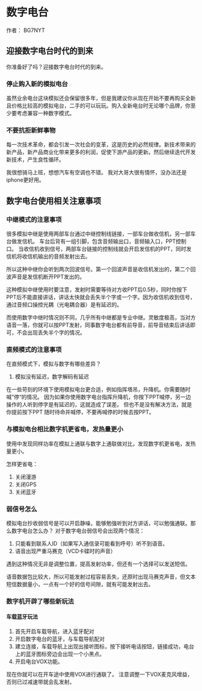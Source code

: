 数字电台
=====

作者： BG7NYT

迎接数字电台时代的到来
-----

你准备好了吗？迎接数字电台时代的到来。

### 停止购入新的模拟电台

虽然业余电台这块模拟还会保留很多年，但是我建议你从现在开始不要再购买全新且价格比较高的模拟电台，二手的可以玩玩。购入全新电台时无论哪个品牌，你至少要考虑兼容一种数字模式。

### 不要抗拒新鲜事物

每一次技术革命，都会引发一次社会的变革，这是历史的必然规律。新技术带来的新产品，新产品商业化带来更多的利润，促使下游产品的更新。然后继续迭代开发新技术，产生良性循环。

我很想骑马上班，想想汽车有空调也不错。
我对大哥大很有情怀，没办法还是iphone更好用。

数字电台使用相关注意事项
-----

### 中继模式的注意事项

很多模拟中继是使用两部车台通过中继控制线链接，一部车台做收信机，另一部车台做发信机。
车台后背有一组引脚，包含音频输出口，音频输入口，PPT控制口。
当收信机收到信号，两部车台链接的控制线就会开启发信机的PPT，同时发信机将收信机输出的音频发射出去。

所以这种中继你会听到两次回波信号。第一个回波声音是收信机发出的，第二个回波声音是发信机断开PPT发出的。

这种模拟中继使用时要注意，发射时需要等待对方收PPT后0.5秒，同时你按下PPT后不能直接讲话，讲话太快就会丢失半个字或一个字。因为收信机收到信号，通过音频口操控光耦（光电耦合器）是有延迟的。

而使用数字中继时情况则不同，几乎所有中继都是专业中继。灵敏度极高，当对方语音一落，你就可以按PPT发射，同事数字电台都有前导音，前导音结束后讲话即可，不会出现丢失半个字的情况。

### 直频模式的注意事项

在直频模式下，模拟与数字有哪些差异？

1. 模拟没有延迟，数字解码有延迟

在一些苛刻的环境下使用模拟电台更合适，例如指挥塔吊，升降机。你需要随时喊”停“的情况。
因为如果你使用数字电台指挥升降机，你按下PPT喊停，另一边操作的人听到停字是有延迟的，这就造成了误差。
但也不是没有解决方法，就是你提前按下PPT 随时待命并喊停，不要再喊停的时候去按PPT。

### 与模拟电台相比数字机更省电，发热量更小

使用中发现同样功率在模拟上通联与数字上通联做对比，发现数字机更省电，发热量更小。

怎样更省电：

1. 关闭漫游
1. 关闭GPS
1. 关闭蓝牙

### 弱信号怎么

模拟电台抄收弱信号是可以开启静噪，能够勉强听到对方讲话，可以勉强通联。那么数字电台怎么办？
对于数字电台弱信号会出现两个情况：

1. 只能看到联系人ID（如果写入通信录可能看到呼号）听不到语音。
1. 语音出现严重马赛克（VCD卡碟时的声音）

遇到这种情况无非是调整位置，提高发射功率，但还有一个选择可以发送短信。

语音数据包比较大，所以可能发射过程容易丢失，还原时出现马赛克声音，但文本短信数据量小，一点有一个好的信号间隙，就有可能发射出去。

### 数字机开辟了哪些新玩法

#### 车载蓝牙玩法

1. 首先开启车载导航，进入蓝牙配对
1. 开启数字电台的蓝牙，与车载导航配对
1. 建立连接，车载导航上出现出接听图标，按下接听电话按钮，链接成功，电台上的蓝牙图标旁边会出现一个小黑点。
1. 开启电台VOX功能。

现在你就可以在开车途中使用VOX进行通联了。
注意调整一下VOX麦克风增益，否则已过减速带就会乱发射。